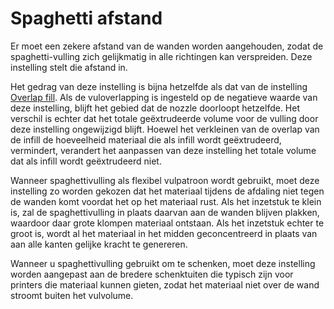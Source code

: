 Spaghetti afstand
====
Er moet een zekere afstand van de wanden worden aangehouden, zodat de spaghetti-vulling zich gelijkmatig in alle richtingen kan verspreiden. Deze instelling stelt die afstand in.

Het gedrag van deze instelling is bijna hetzelfde als dat van de instelling [Overlap fill](../infill/infill_overlap_mm.md). Als de vuloverlapping is ingesteld op de negatieve waarde van deze instelling, blijft het gebied dat de nozzle doorloopt hetzelfde. Het verschil is echter dat het totale geëxtrudeerde volume voor de vulling door deze instelling ongewijzigd blijft. Hoewel het verkleinen van de overlap van de infill de hoeveelheid materiaal die als infill wordt geëxtrudeerd, vermindert, verandert het aanpassen van deze instelling het totale volume dat als infill wordt geëxtrudeerd niet.

Wanneer spaghettivulling als flexibel vulpatroon wordt gebruikt, moet deze instelling zo worden gekozen dat het materiaal tijdens de afdaling niet tegen de wanden komt voordat het op het materiaal rust. Als het inzetstuk te klein is, zal de spaghettivulling in plaats daarvan aan de wanden blijven plakken, waardoor daar grote klompen materiaal ontstaan. Als het inzetstuk echter te groot is, wordt al het materiaal in het midden geconcentreerd in plaats van aan alle kanten gelijke kracht te genereren.

Wanneer u spaghettivulling gebruikt om te schenken, moet deze instelling worden aangepast aan de bredere schenktuiten die typisch zijn voor printers die materiaal kunnen gieten, zodat het materiaal niet over de wand stroomt buiten het vulvolume.